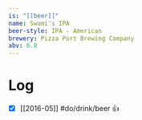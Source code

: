 ```yaml
---
is: "[[beer]]"
name: Swami's IPA
beer-style: IPA - American
brewery: Pizza Port Brewing Company
abv: 6.8
---
```

# Log
- [x] [[2016-05]] #do/drink/beer 👍
